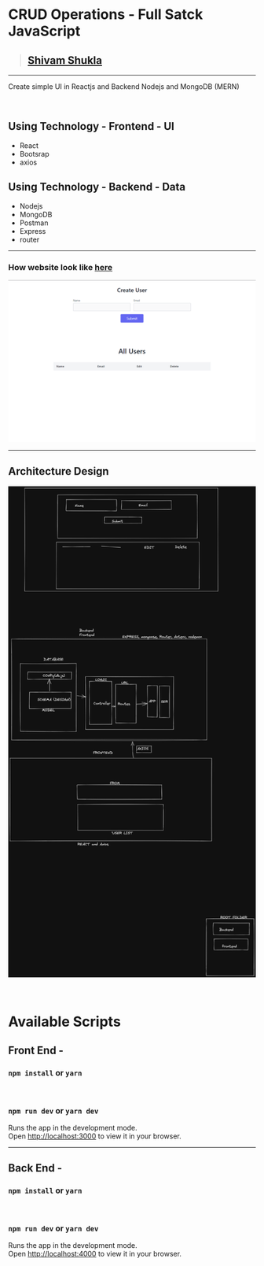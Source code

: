 # CRUD Operations - Full Satck JavaScript

> ## [Shivam Shukla](https://ishivamshukla.in)



---

Create simple UI in Reactjs and Backend Nodejs and MongoDB (MERN)



<br/>

## Using Technology - Frontend - UI
-  React
-  Bootsrap
-  axios

## Using Technology - Backend - Data
-  Nodejs
-  MongoDB
-  Postman
-  Express
-  router

---

### How website look like [here]()
![Desktop](./assets/CRUD.png)

---



## Architecture Design

![Architecture](./assets/design.png)

</br>



# Available Scripts

## Front End -

### `npm install` or `yarn`

<br>

### `npm run dev` or `yarn dev`
Runs the app in the development mode.\
Open [http://localhost:3000](http://localhost:3000) to view it in your browser.

---
## Back End -

### `npm install` or `yarn`

<br>

### `npm run dev` or `yarn dev`

Runs the app in the development mode.\
Open [http://localhost:4000](http://localhost:4000) to view it in your browser. 
